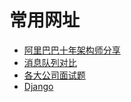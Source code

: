 # 常用网址

- [阿里巴巴十年架构师分享](http://blog.csdn.net/t4i2b10X4c22nF6A/article/details/79062764)
- [消息队列对比](http://blog.csdn.net/huakai_sun/article/details/79131023)
- [各大公司面试题](http://blog.csdn.net/P5dEyT322JACS/article/details/79063174)
- [Django](https://www.djangoproject.com/)